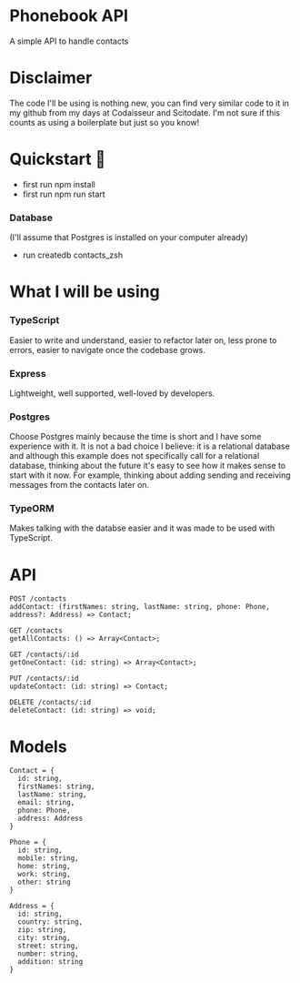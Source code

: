 # Phonebook API <br>

A simple API to handle contacts

# Disclaimer

The code I'll be using is nothing new, you can find very similar code to it in my github from my days at Codaisseur and Scitodate. I'm not sure if this counts as using a boilerplate but just so you know! 

# Quickstart 🚀

* first run npm install <br>
* first run npm run start <br>

### Database 
(I'll assume that Postgres is installed on your computer already) <br>
* run createdb contacts_zsh <br>
    
# What I will be using 

  ### TypeScript
  Easier to write and understand, easier to refactor later on, less prone to errors, easier to navigate once the codebase grows.
   
  ### Express
  Lightweight, well supported, well-loved by developers.
  
  ### Postgres
  Choose Postgres mainly because the time is short and I have some experience with it. It is not a bad choice I believe: it is a relational database and although this example does not specifically call for a relational database, thinking about the future it's easy to see how it makes sense to start with it now. For example, thinking about adding sending and receiving messages from the contacts later on.
    
  ### TypeORM
  Makes talking with the databse easier and it was made to be used with TypeScript.

# API
```
POST /contacts
addContact: (firstNames: string, lastName: string, phone: Phone, address?: Address) => Contact;

GET /contacts
getAllContacts: () => Array<Contact>;

GET /contacts/:id
getOneContact: (id: string) => Array<Contact>;

PUT /contacts/:id
updateContact: (id: string) => Contact;

DELETE /contacts/:id
deleteContact: (id: string) => void;

```
# Models

  ```
  Contact = {
    id: string,
    firstNames: string,
    lastName: string,
    email: string,
    phone: Phone,
    address: Address
  }

  Phone = {
    id: string,
    mobile: string,
    home: string,
    work: string,
    other: string
  }
    
  Address = {
    id: string,
    country: string,
    zip: string,
    city: string,
    street: string,
    number: string,
    addition: string
  }
